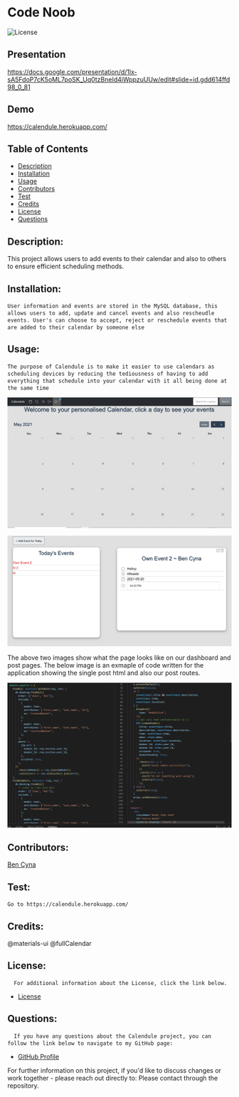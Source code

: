 # Code Noob

![License](https://img.shields.io/badge/License-MIT-blue.svg "License Badge")

## Presentation

https://docs.google.com/presentation/d/1lx-sA5FdoP7cK5oML7poSK_Uq0tzBneId4iWppzuUUw/edit#slide=id.gdd614ffd98_0_81

## Demo

https://calendule.herokuapp.com/

## Table of Contents

- [Description](#description)
- [Installation](#installation)
- [Usage](#usage)
- [Contributors](#contributors)
- [Test](#test)
- [Credits](#credits)
- [License](#license)
- [Questions](#questions)

## Description:

This project allows users to add events to their calendar and also to others to ensure efficient scheduling methods.

## Installation:

    User information and events are stored in the MySQL database, this allows users to add, update and cancel events and also rescheudle events. User's can choose to accept, reject or reschedule events that are added to their calendar by someone else

## Usage:

    The purpose of Calendule is to make it easier to use calendars as scheduling devices by reducing the tediousness of having to add everything that schedule into your calendar with it all being done at the same time

![image of Calendar](./assets/screenshot1.jpg)

![image Events](./assets/screenshot2.jpg)

The above two images show what the page looks like on our dashboard and post pages. The below image is an exmaple of code written for the application showing the single post html and also our post routes.

![REACT code used](./assets/screenshot3.jpg)

## Contributors:

[Ben Cyna](https://github.com/bencyna/)

## Test:

    Go to https://calendule.herokuapp.com/

## Credits:

@materials-ui
@fullCalendar

## License:

      For additional information about the License, click the link below.

- [License](https://opensource.org/licenses/MIT)

## Questions:

      If you have any questions about the Calendule project, you can follow the link below to navigate to my GitHub page:

- [GitHub Profile](https://github.com/bencyna)

For further information on this project, if you'd like to discuss changes or work together - please reach out directly to: Please contact through the repository.
